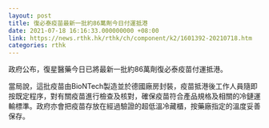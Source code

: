 ```yaml
---
layout: post
title: 復必泰疫苗最新一批約86萬劑今日付運抵港
date: 2021-07-18 16:16:33.000000000 +08:00
link: https://news.rthk.hk/rthk/ch/component/k2/1601392-20210718.htm
categories: rthk
---
```


政府公布，復星醫藥今日已將最新一批約86萬劑復必泰疫苗付運抵港。

當局說，這批疫苗由BioNTech製造並於德國廠房封裝，疫苗抵港後工作人員隨即按既定程序，對有關疫苗進行檢查及核對，確保疫苗符合產品規格及相關的冷鏈運輸標準。政府亦會把疫苗存放在經過驗證的超低溫冷藏櫃，按藥廠指定的溫度妥善保存。
